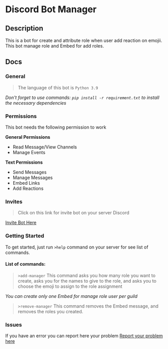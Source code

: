 # Discord Bot Manager

## Description
This is a bot for create and attribute role when user add reaction on emojii.
This bot manage role and Embed for add roles.

## Docs
### General
> The language of this bot is `Python 3.9`

*Don't forget to use commands: `pip install -r requirement.txt` to install the necessary dependencies*

### Permissions
This bot needs the following permission to work

**General Permissions**
* Read Message/View Channels
* Manage Events

**Text Permissions**
* Send Messages
* Manage Messages
* Embed Links
* Add Reactions

### Invites
> Click on this link for invite bot on your server Discord

[Invite Bot Here](https://discord.com/api/oauth2/authorize?client_id=928947164833546272&permissions=8858397760&scope=bot)

### Getting Started
To get started, just run `>help` command on your server for see list of commands.

#### List of commands:
>`>add-manager`
This command asks you how many role you want to create,
asks you for the names to give to the role,
and asks you to choose the emoji to assign to the role assignment

*You can create only one Embed for manage role user per guild*

>`>remove-manager`
This command removes the Embed message, and removes the roles you created.


### Issues
If you have an error you can report here your problem
[Report your problem here](https://github.com/Etheram68/bot-role-manager/issues)

